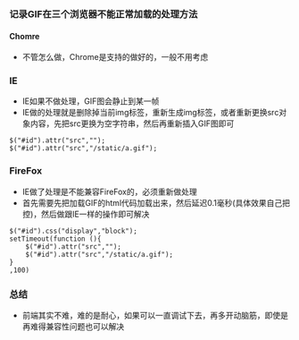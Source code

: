 ### 记录GIF在三个浏览器不能正常加载的处理方法

#### Chomre
* 不管怎么做，Chrome是支持的做好的，一般不用考虑

### IE
* IE如果不做处理，GIF图会静止到某一帧
* IE做的处理就是删除掉当前img标签，重新生成img标签，或者重新更换src对象内容，先把src更换为空字符串，然后再重新插入GIF图即可
```
$("#id").attr("src","");
$("#id").attr("src","/static/a.gif");
```


### FireFox
* IE做了处理是不能兼容FireFox的，必须重新做处理
* 首先需要先把加载GIF的html代码加载出来，然后延迟0.1毫秒(具体效果自己把控)，然后做跟IE一样的操作即可解决
```
$("#id").css("display","block");
setTimeout(function (){
    $("#id").attr("src","");
    $("#id").attr("src","/static/a.gif");
}
,100)
```

### 总结
* 前端其实不难，难的是耐心，如果可以一直调试下去，再多开动脑筋，即使是再难得兼容性问题也可以解决
